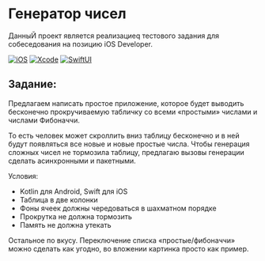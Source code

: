 # Генератор чисел
ДанныЙ проект является реализациеq тестового задания для собеседования на позицию iOS Developer.

[![iOS](https://img.shields.io/badge/iOS-15.4-blue)]()
[![Xcode](https://img.shields.io/badge/Xcode-13.3-9cf)]()
[![SwiftUI](https://img.shields.io/badge/SwiftUI--orange)]()

## Задание:
Предлагаем написать простое приложение, которое будет выводить
бесконечно прокручиваемую табличку со всеми «простыми» числами
и числами Фибоначчи.

То есть человек может скроллить вниз таблицу бесконечно и в ней будут
появляться все новые и новые простые числа. Чтобы генерация сложных
чисел не тормозила таблицу, предлагаю вызовы генерации сделать
асинхронными и пакетными.

Условия:
- Kotlin для Android, Swift для iOS
- Таблица в две колонки
- Фоны ячеек должны чередоваться в шахматном порядке
- Прокрутка не должна тормозить
- Память не должна утекать

Остальное по вкусу. Переключение списка «простые/фибоначчи» можно
сделать как угодно, во вложении картинка просто как пример.

